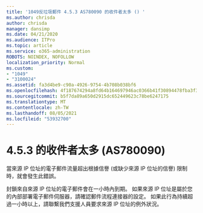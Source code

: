 ```yaml
---
title: '1049反垃圾郵件 4.5.3 AS780090 的收件者太多 () '
ms.author: chrisda
author: chrisda
manager: dansimp
ms.date: 04/21/2020
ms.audience: ITPro
ms.topic: article
ms.service: o365-administration
ROBOTS: NOINDEX, NOFOLLOW
localization_priority: Normal
ms.custom:
- "1049"
- "3100024"
ms.assetid: fa3d4be9-c90a-4926-9754-4b708b038bf6
ms.openlocfilehash: 4f187674294a8fd64b164697946ac0366b41f30894478fba3f37843730f445d8
ms.sourcegitcommit: b5f7da89a650d2915dc652449623c78be6247175
ms.translationtype: MT
ms.contentlocale: zh-TW
ms.lasthandoff: 08/05/2021
ms.locfileid: "53932700"
---
```

# <a name="453-too-many-recipients-as780090"></a>4.5.3 的收件者太多 (AS780090) 

當來源 IP 位址的電子郵件流量超出根據信譽 (或缺少來源 IP 位址的信譽) 限制時，就會發生此錯誤。

封鎖來自來源 IP 位址的電子郵件會在一小時內到期。 如果來源 IP 位址是屬於您的內部部署電子郵件伺服器，請確認郵件流程連接器的設定。 如果此行為持續超過一小時以上，請聯繫我們支援人員要求來源 IP 位址的例外狀況。
